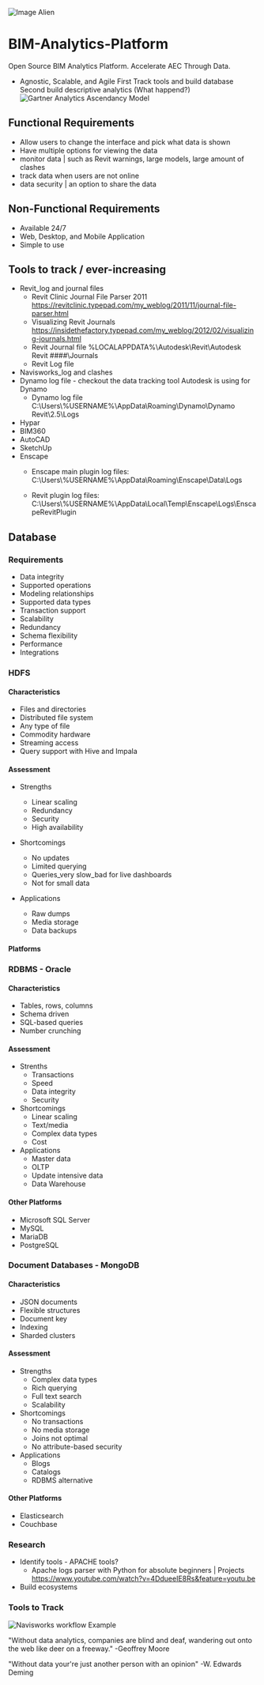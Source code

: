![Image Alien](https://github.com/DaltonGOO/BIM-Analytics-Platform/blob/master/06_Images/Logo%20v3%20WIth%20just%20the%20Alien_25.png)

# BIM-Analytics-Platform
Open Source BIM Analytics Platform. 
Accelerate AEC Through Data.
- Agnostic, Scalable, and Agile
First Track tools and build database
Second build descriptive analytics (What happend?)
![Gartner Analytics Ascendancy Model](https://github.com/DaltonGOO/BIM-Analytics-Platform/blob/master/06_Images/Gartner%20Analytic%20Ascendancy%20Model.jpg)
## Functional Requirements
- Allow users to change the interface and pick what data is shown
- Have multiple options for viewing the data
- monitor data | such as Revit warnings, large models, large amount of clashes
- track data when users are not online
- data security | an option to share the data

## Non-Functional Requirements
- Available 24/7
- Web, Desktop, and Mobile Application
- Simple to use

## Tools to track / ever-increasing
- Revit_log and journal files
  - Revit Clinic Journal File Parser 2011 
    https://revitclinic.typepad.com/my_weblog/2011/11/journal-file-parser.html
  - Visualizing Revit Journals
    https://insidethefactory.typepad.com/my_weblog/2012/02/visualizing-journals.html
  - Revit Journal file
    %LOCALAPPDATA%\Autodesk\Revit\Autodesk Revit ####\Journals
  - Revit Log file
- Navisworks_log and clashes
- Dynamo log file - checkout the data tracking tool Autodesk is using for Dynamo
  - Dynamo log file
    C:\Users\\%USERNAME%\AppData\Roaming\Dynamo\Dynamo Revit\2.5\Logs
- Hypar
- BIM360
- AutoCAD
- SketchUp
- Enscape
  - Enscape main plugin log files:
    C:\Users\\%USERNAME%\AppData\Roaming\Enscape\Data\Logs

  - Revit plugin log files:
    C:\Users\\%USERNAME%\AppData\Local\Temp\Enscape\Logs\EnscapeRevitPlugin



## Database
### Requirements
- Data integrity
- Supported operations
- Modeling relationships
- Supported data types
- Transaction support
- Scalability
- Redundancy
- Schema flexibility
- Performance
- Integrations
  
  
### HDFS 

#### Characteristics
- Files and directories
- Distributed file system
- Any type of file
- Commodity hardware
- Streaming access
- Query support with Hive and Impala

#### Assessment 
- Strengths
  - Linear scaling
  - Redundancy
  - Security
  - High availability
  
- Shortcomings
  - No updates 
  - Limited querying
  - Queries_very slow_bad for live dashboards
  - Not for small data
  
- Applications
  - Raw dumps
  - Media storage
  - Data backups
  
#### Platforms


### RDBMS - Oracle

#### Characteristics
- Tables, rows, columns
- Schema driven
- SQL-based queries
- Number crunching

#### Assessment

- Strenths
  - Transactions
  - Speed
  - Data integrity
  - Security
- Shortcomings
  - Linear scaling
  - Text/media
  - Complex data types
  - Cost
- Applications
  - Master data
  - OLTP
  - Update intensive data
  - Data Warehouse
 


#### Other Platforms
- Microsoft SQL Server
- MySQL
- MariaDB
- PostgreSQL


### Document Databases - MongoDB

#### Characteristics
- JSON documents
- Flexible structures
- Document key
- Indexing
- Sharded clusters

#### Assessment
- Strengths
  - Complex data types
  - Rich querying
  - Full text search
  - Scalability
- Shortcomings
  - No transactions
  - No media storage
  - Joins not optimal
  - No attribute-based security
- Applications
  - Blogs
  - Catalogs
  - RDBMS alternative
  
#### Other Platforms
- Elasticsearch
- Couchbase
  
  
### Research 
- Identify tools - APACHE tools?
  - Apache logs parser with Python for absolute beginners | Projects
    https://www.youtube.com/watch?v=4DdueeIE8Rs&feature=youtu.be
- Build ecosystems


### Tools to Track
![Navisworks workflow Example](https://github.com/DaltonGOO/BIM-Analytics-Platform/blob/master/06_Images/It%20is%20all%20in%20the%20Data%20Visualizing%20Clash%20Metrics%20with%20Navisworks%20and%20Power%20BI.jpg)

"Without data analytics, companies are blind and deaf, wandering out onto the web like deer on a freeway." 
-Geoffrey Moore

"Without data your're just another person with an opinion"
-W. Edwards Deming
